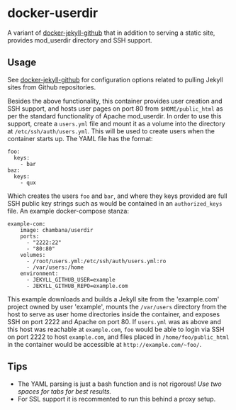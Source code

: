 docker-userdir
==============
A variant of [docker-jekyll-github](https://github.com/chambana-net/docker-jekyll-github) that in addition to serving a static site, provides mod_userdir directory and SSH support.

Usage
-----
See [docker-jekyll-github](https://github.com/chambana-net/docker-jekyll-github) for configuration options related to pulling Jekyll sites from Github repositories.

Besides the above functionality, this container provides user creation and SSH support, and hosts user pages on port 80 from `$HOME/public_html` as per the standard functionality of Apache mod_userdir. In order to use this support, create a `users.yml` file and mount it as a volume into the directory at `/etc/ssh/auth/users.yml`. This will be used to create users when the container starts up. The YAML file has the format:

```
foo:
  keys:
    - bar
baz:
  keys:
    - qux
```

Which creates the users `foo` and `bar`, and where they keys provided are full SSH public key strings such as would be contained in an `authorized_keys` file. An example docker-compose stanza:

```
example-com:
    image: chambana/userdir
    ports:
      - "2222:22"
      - "80:80"
    volumes:
      - /root/users.yml:/etc/ssh/auth/users.yml:ro
      - /var/users:/home
    environment:
      - JEKYLL_GITHUB_USER=example
      - JEKYLL_GITHUB_REPO=example.com
```
This example downloads and builds a Jekyll site from the 'example.com' project owned by user 'example', mounts the `/var/users` directory from the host to serve as user home directories inside the container, and exposes SSH on port 2222 and Apache on port 80. If `users.yml` was as above and this host was reachable at `example.com`, `foo` would be able to login via SSH on port 2222 to host `example.com`, and files placed in `/home/foo/public_html` in the container would be accessible at `http://example.com/~foo/`.

Tips
----
* The YAML parsing is just a bash function and is not rigorous! *Use two spaces for tabs for best results.*
* For SSL support it is recommented to run this behind a proxy setup.
